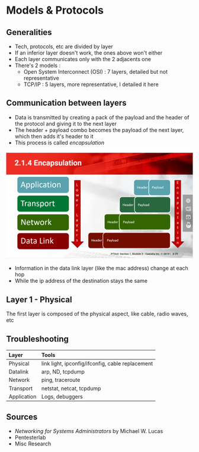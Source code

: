 # Models & Protocols

## Generalities

* Tech, protocols, etc are divided by layer
* If an inferior layer doesn't work, the ones above won't either
* Each layer communicates only with the 2 adjacents one
* There's 2 models :
  * Open System Interconnect \(OSI\) : 7 layers, detailed but not representative
  * TCP/IP : 5 layers, more representative, I detailed it here

## Communication between layers

* Data is transmitted by creating a pack of the payload and the header of the protocol and giving it to the next layer
* The header + payload combo becomes the payload of the next layer, which then adds it's header to it
* This process is called _encapsulation_

![](../../.gitbook/assets/encapsulation.png)

* Information in the data link layer \(like the mac address\) change at each hop
* While the ip address of the destination stays the same

## Layer 1 - Physical

The first layer is composed of the physical aspect, like cable, radio waves, etc

## Troubleshooting

| Layer | Tools |
| :--- | :--- |
| Physical | link light, ipconfig/ifconfig, cable replacement |
| Datalink | arp, ND, tcpdump |
| Network | ping, traceroute |
| Transport | netstat, netcat, tcpdump |
| Application | Logs, debuggers |

## Sources

* _Networking for Systems Administrators_ by Michael W. Lucas
* Pentesterlab
* Misc Research

